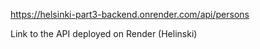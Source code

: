 https://helsinki-part3-backend.onrender.com/api/persons

Link to the API deployed on Render (Helinski)
